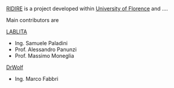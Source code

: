 [RIDIRE](http://lablita.dit.unifi.it/projects/RIDIRE "") is a project developed within [University of Florence](http://www.unifi.it "") and ....

Main contributors are 

[LABLITA](http://lablita.dit.unifi.it "")
* Ing. Samuele Paladini
* Prof. Alessandro Panunzi
* Prof. Massimo Moneglia

[DrWolf](http://www.drwolf.it "")
* Ing. Marco Fabbri

